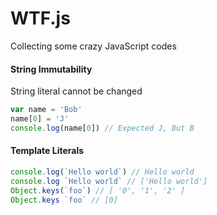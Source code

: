 # WTF.js
Collecting some crazy JavaScript codes

#### String Immutability
String literal cannot be changed
```js
var name = 'Bob'
name[0] = 'J'
console.log(name[0]) // Expected J, But B
```

#### Template Literals
```js
console.log(`Hello world`) // Hello world
console.log `Hello world` // ['Hello world']
Object.keys(`foo`) // [ '0', '1', '2' ]
Object.keys `foo` // [0]
```
